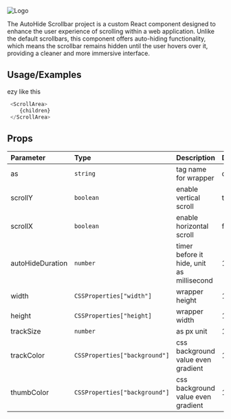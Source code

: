 
![Logo](https://github.com/danusorn23456/react-autohide-scrollbar/blob/main/public/hype-scroll-logo.png?raw=true)


The AutoHide Scrollbar project is a custom React component designed to enhance the user experience of scrolling within a web application. Unlike the default scrollbars, this component offers auto-hiding functionality, which means the scrollbar remains hidden until the user hovers over it, providing a cleaner and more immersive interface.




## Usage/Examples
ezy like this
```javascript
 <ScrollArea>
    {children}
 </ScrollArea>
```


## Props
| Parameter | Type     | Description                | Default                |
| :-------- | :------- | :------------------------- | :--------------------- |
| as | `string` | tag name for wrapper | div |
| scrollY | `boolean` | enable vertical scroll | true |
| scrollX | `boolean` | enable horizontal scroll | false |
| autoHideDuration | `number` | timer before it hide, unit as millisecond | 1000 |
| width | `CSSProperties["width"]` | wrapper height | 100% |
| height | `CSSProperties["height]` | wrapper width | 100% |
| trackSize | `number` | as px unit | 14 |
| trackColor | `CSSProperties["background"]` | css background value even gradient | 14 |
| thumbColor | `CSSProperties["background"]` | css background value even gradient | 14 |

